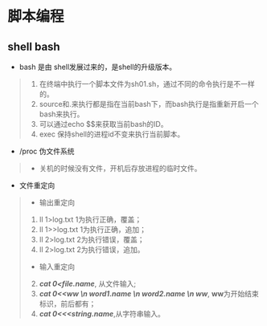 # 脚本编程

## **shell bash**
- bash 是由 shell发展过来的，是shell的升级版本。
> 1. 在终端中执行一个脚本文件为sh01.sh，通过不同的命令执行是不一样的。   
> 1. source和.来执行都是指在当前bash下，而bash执行是指重新开启一个bash来执行。   
> 1. 可以通过echo $$来获取当前bash的ID。 
> 1. exec 保持shell的进程id不变来执行当前脚本。

- /proc 伪文件系统
> - 关机的时候没有文件，开机后存放进程的临时文件。

- 文件重定向
> - 输出重定向
> 1. ll 1>log.txt 1为执行正确，覆盖；
> 1. ll 1>>log.txt 1为执行正确，追加； 
> 1. ll 2>log.txt 2为执行错误，覆盖；
> 1. ll 2>log.txt 2为执行错误，追加。
> - 输入重定向
> 2. ***cat 0<file.name***, 从文件输入;
> 2. ***cat 0<<ww \n
        word1.name \n
        word2.name \n
        ww***, **ww**为开始结束标识，前后都有；
> 2. ***cat 0<<<string.name***,从字符串输入。
